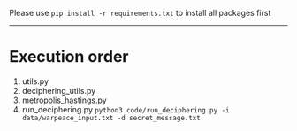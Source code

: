 Please use `pip install -r requirements.txt` to install all packages first

---

# Execution order

1. utils.py
2. deciphering_utils.py
3. metropolis_hastings.py
4. run_deciphering.py
   `python3 code/run_deciphering.py -i data/warpeace_input.txt -d secret_message.txt`
